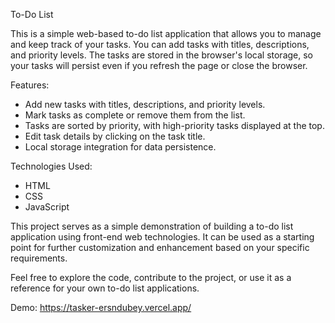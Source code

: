 To-Do List

This is a simple web-based to-do list application that allows you to manage and keep track of your tasks. You can add tasks with titles, descriptions, and priority levels. The tasks are stored in the browser's local storage, so your tasks will persist even if you refresh the page or close the browser.

Features:
- Add new tasks with titles, descriptions, and priority levels.
- Mark tasks as complete or remove them from the list.
- Tasks are sorted by priority, with high-priority tasks displayed at the top.
- Edit task details by clicking on the task title.
- Local storage integration for data persistence.

Technologies Used:
- HTML
- CSS
- JavaScript

This project serves as a simple demonstration of building a to-do list application using front-end web technologies. It can be used as a starting point for further customization and enhancement based on your specific requirements.

Feel free to explore the code, contribute to the project, or use it as a reference for your own to-do list applications.

Demo:
https://tasker-ersndubey.vercel.app/
